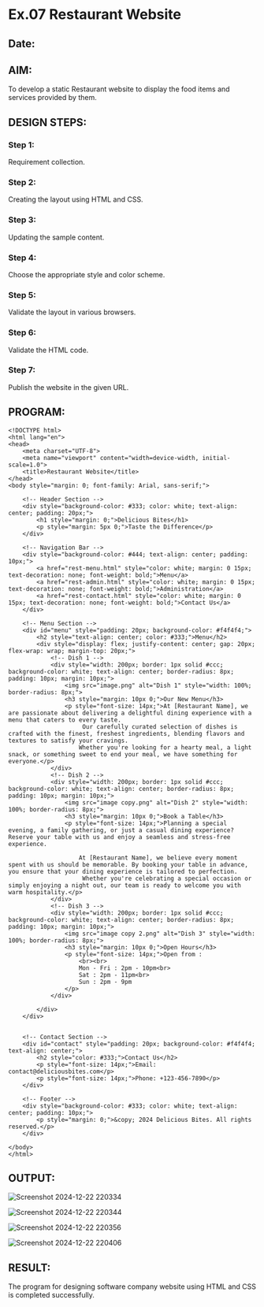 # Ex.07 Restaurant Website
## Date:

## AIM:
To develop a static Restaurant website to display the food items and services provided by them.

## DESIGN STEPS:

### Step 1:
Requirement collection.

### Step 2:
Creating the layout using HTML and CSS.

### Step 3:
Updating the sample content.

### Step 4:
Choose the appropriate style and color scheme.

### Step 5:
Validate the layout in various browsers.

### Step 6:
Validate the HTML code.

### Step 7:
Publish the website in the given URL.

## PROGRAM:
```
<!DOCTYPE html>
<html lang="en">
<head>
    <meta charset="UTF-8">
    <meta name="viewport" content="width=device-width, initial-scale=1.0">
    <title>Restaurant Website</title>
</head>
<body style="margin: 0; font-family: Arial, sans-serif;">

    <!-- Header Section -->
    <div style="background-color: #333; color: white; text-align: center; padding: 20px;">
        <h1 style="margin: 0;">Delicious Bites</h1>
        <p style="margin: 5px 0;">Taste the Difference</p>
    </div>

    <!-- Navigation Bar -->
    <div style="background-color: #444; text-align: center; padding: 10px;">
        <a href="rest-menu.html" style="color: white; margin: 0 15px; text-decoration: none; font-weight: bold;">Menu</a>
        <a href="rest-admin.html" style="color: white; margin: 0 15px; text-decoration: none; font-weight: bold;">Administration</a>
        <a href="rest-contact.html" style="color: white; margin: 0 15px; text-decoration: none; font-weight: bold;">Contact Us</a>
    </div>

    <!-- Menu Section -->
    <div id="menu" style="padding: 20px; background-color: #f4f4f4;">
        <h2 style="text-align: center; color: #333;">Menu</h2>
        <div style="display: flex; justify-content: center; gap: 20px; flex-wrap: wrap; margin-top: 20px;">
            <!-- Dish 1 -->
            <div style="width: 200px; border: 1px solid #ccc; background-color: white; text-align: center; border-radius: 8px; padding: 10px; margin: 10px;">
                <img src="image.png" alt="Dish 1" style="width: 100%; border-radius: 8px;">
                <h3 style="margin: 10px 0;">Our New Menu</h3>
                <p style="font-size: 14px;">At [Restaurant Name], we are passionate about delivering a delightful dining experience with a menu that caters to every taste.
                     Our carefully curated selection of dishes is crafted with the finest, freshest ingredients, blending flavors and textures to satisfy your cravings.
                    Whether you're looking for a hearty meal, a light snack, or something sweet to end your meal, we have something for everyone.</p>
            </div>
            <!-- Dish 2 -->
            <div style="width: 200px; border: 1px solid #ccc; background-color: white; text-align: center; border-radius: 8px; padding: 10px; margin: 10px;">
                <img src="image copy.png" alt="Dish 2" style="width: 100%; border-radius: 8px;">
                <h3 style="margin: 10px 0;">Book a Table</h3>
                <p style="font-size: 14px;">Planning a special evening, a family gathering, or just a casual dining experience? Reserve your table with us and enjoy a seamless and stress-free experience.

                    At [Restaurant Name], we believe every moment spent with us should be memorable. By booking your table in advance, you ensure that your dining experience is tailored to perfection.
                     Whether you're celebrating a special occasion or simply enjoying a night out, our team is ready to welcome you with warm hospitality.</p>
            </div>
            <!-- Dish 3 -->
            <div style="width: 200px; border: 1px solid #ccc; background-color: white; text-align: center; border-radius: 8px; padding: 10px; margin: 10px;">
                <img src="image copy 2.png" alt="Dish 3" style="width: 100%; border-radius: 8px;">
                <h3 style="margin: 10px 0;">Open Hours</h3>
                <p style="font-size: 14px;">Open from :        
                    <br><br>
                    Mon - Fri : 2pm - 10pm<br>
                    Sat : 2pm - 11pm<br>    
                    Sun : 2pm - 9pm
                </p>
            </div>
            
        </div>
    </div>


    <!-- Contact Section -->
    <div id="contact" style="padding: 20px; background-color: #f4f4f4; text-align: center;">
        <h2 style="color: #333;">Contact Us</h2>
        <p style="font-size: 14px;">Email: contact@deliciousbites.com</p>
        <p style="font-size: 14px;">Phone: +123-456-7890</p>
    </div>

    <!-- Footer -->
    <div style="background-color: #333; color: white; text-align: center; padding: 10px;">
        <p style="margin: 0;">&copy; 2024 Delicious Bites. All rights reserved.</p>
    </div>

</body>
</html>
```


## OUTPUT:

![Screenshot 2024-12-22 220334](https://github.com/user-attachments/assets/728679de-dca0-4137-af5a-cf5294753d9f)

![Screenshot 2024-12-22 220344](https://github.com/user-attachments/assets/d8314ab7-9da7-4478-8bb2-c984c7069d90)

![Screenshot 2024-12-22 220356](https://github.com/user-attachments/assets/6a4c5363-b1d2-4590-b0af-ac566e30c65a)

![Screenshot 2024-12-22 220406](https://github.com/user-attachments/assets/88081f45-be3e-4bc7-b544-20651f4c5e27)

## RESULT:
The program for designing software company website using HTML and CSS is completed successfully.
